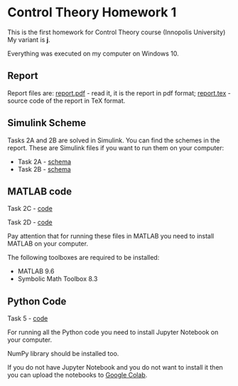# Control Theory Homework 1
This is the first homework for Control Theory course (Innopolis University)
My variant is **j**. 

Everything was executed on my computer on Windows 10.

## Report
Report files are: [report.pdf](report.pdf) - read it, it is the report in pdf format; [report.tex](report.tex) - source code of the report in TeX format.

## Simulink Scheme

Tasks 2A and 2B are solved in Simulink. You can find the schemes in the report. These are Simulink files if you want to run them on your computer:

* Task 2A - [schema](task2a_j.slx)
* Task 2B - [schema](task2b_j.slx)

## MATLAB code

Task 2C - [code](task2c_j.m)

Task 2D - [code](task2d_j.m)

Pay attention that for running these files in MATLAB you need to install MATLAB on your computer.

The following toolboxes are required to be installed: 

* MATLAB 9.6
* Symbolic Math Toolbox 8.3

## Python Code

Task 5 - [code](problem5.ipynb)

For running all the Python code you need to install Jupyter Notebook on your computer.

NumPy library should be installed too.

If you do not have Jupyter Notebook and you do not want to install it then you can upload the notebooks to [Google Colab](https://colab.research.google.com/). 